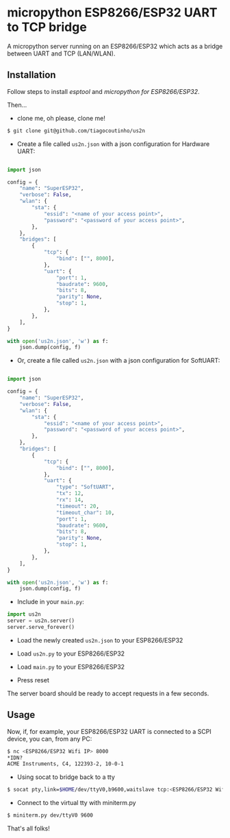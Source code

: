 # micropython ESP8266/ESP32 UART to TCP bridge

A micropython server running on an ESP8266/ESP32 which acts as a bridge
between UART and TCP (LAN/WLAN).

## Installation

Follow steps to install *esptool* and *micropython for ESP8266/ESP32*.

Then...

* clone me, oh please, clone me!

```bash
$ git clone git@github.com/tiagocoutinho/us2n
```

* Create a file called `us2n.json` with a json configuration for Hardware UART:

```python

import json

config = {
    "name": "SuperESP32",
    "verbose": False,
    "wlan": {
        "sta": {
            "essid": "<name of your access point>",
            "password": "<password of your access point>",
        },
    },
    "bridges": [
        {
            "tcp": {
                "bind": ["", 8000],
            },
            "uart": {
                "port": 1,
                "baudrate": 9600,
                "bits": 8,
                "parity": None,
                "stop": 1,
            },
        },
    ],
}

with open('us2n.json', 'w') as f:
    json.dump(config, f)

```

* Or, create a file called `us2n.json` with a json configuration for SoftUART:

```python

import json

config = {
    "name": "SuperESP32",
    "verbose": False,
    "wlan": {
        "sta": {
            "essid": "<name of your access point>",
            "password": "<password of your access point>",
        },
    },
    "bridges": [
        {
            "tcp": {
                "bind": ["", 8000],
            },
            "uart": {
                "type": "SoftUART",
                "tx": 12,
                "rx": 14,
                "timeout": 20,
                "timeout_char": 10,
                "port": 1,
                "baudrate": 9600,
                "bits": 8,
                "parity": None,
                "stop": 1,
            },
        },
    ],
}

with open('us2n.json', 'w') as f:
    json.dump(config, f)

```

* Include in your `main.py`:

```python
import us2n
server = us2n.server()
server.serve_forever()
```

* Load the newly created `us2n.json` to your ESP8266/ESP32

* Load `us2n.py` to your ESP8266/ESP32

* Load `main.py` to your ESP8266/ESP32

* Press reset

The server board should be ready to accept requests in a few seconds.


## Usage

Now, if, for example, your ESP8266/ESP32 UART is connected to a SCPI device,
you can, from any PC:

```bash
$ nc <ESP8266/ESP32 Wifi IP> 8000
*IDN?
ACME Instruments, C4, 122393-2, 10-0-1

```
* Using socat to bridge back to a tty
```bash
$ socat pty,link=$HOME/dev/ttyV0,b9600,waitslave tcp:<ESP8266/ESP32 Wifi IP>:8000
```
* Connect to the virtual tty with miniterm.py
```bash
$ miniterm.py dev/ttyV0 9600
```
That's all folks!
